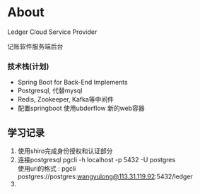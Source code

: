 
# About 

Ledger Cloud Service Provider  

记账软件服务端后台  


### 技术栈(计划) 

- Spring Boot for Back-End Implements  
- Postgresql, 代替mysql  
- Redis, Zookeeper, Kafka等中间件  
- 配置springboot 使用ubderflow 新的web容器  

## 学习记录  

1. 使用shiro完成身份授权和认证部分  
2. 连接postgresql pgcli -h localhost -p 5432 -U postgres  
使用uri的格式 : pgcli postgres://postgres:wangyulong@113.31.119.92:5432/ledger  
3. 



